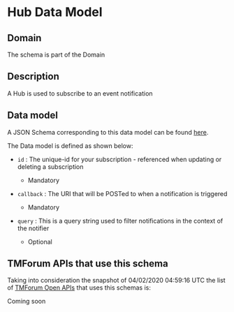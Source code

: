 # Hub Data Model

## Domain

The  schema is part of the  Domain

## Description

A Hub is used to subscribe to an event notification

## Data model

A JSON Schema corresponding to this data model can be found
[here](https://github.com/tmforum-rand/schemas/blob/candidates/Common/Hub.schema.json).

The Data model is defined as shown below:

- `id` : The unique-id for your subscription - referenced when updating or deleting a subscription

  - Mandatory


- `callback` : The URI that will be POSTed to when a notification is triggered

  - Mandatory


- `query` : This is a query string used to filter notifications in the context of the notifier

  - Optional






## TMForum APIs that use this schema

Taking into consideration the snapshot of 04/02/2020 04:59:16 UTC the list of [TMForum Open APIs](https://www.tmforum.org/open-apis/) that uses this schemas is:

Coming soon